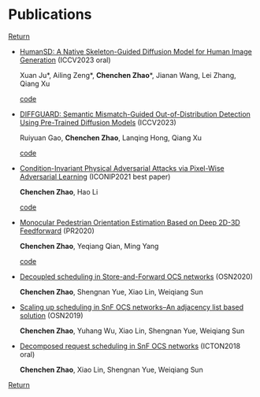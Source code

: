 # Publications

[Return](../index.md)

- [HumanSD: A Native Skeleton-Guided Diffusion Model for Human Image Generation](https://openaccess.thecvf.com/content/ICCV2023/html/Ju_HumanSD_A_Native_Skeleton-Guided_Diffusion_Model_for_Human_Image_Generation_ICCV_2023_paper.html) (ICCV2023 oral)

    Xuan Ju\*, Ailing Zeng\*, **Chenchen Zhao**\*, Jianan Wang, Lei Zhang, Qiang Xu

    [code](https://github.com/IDEA-Research/HumanSD)

- [DIFFGUARD: Semantic Mismatch-Guided Out-of-Distribution Detection Using Pre-Trained Diffusion Models](https://openaccess.thecvf.com/content/ICCV2023/html/Gao_DIFFGUARD_Semantic_Mismatch-Guided_Out-of-Distribution_Detection_Using_Pre-Trained_Diffusion_Models_ICCV_2023_paper.html) (ICCV2023)

    Ruiyuan Gao, **Chenchen Zhao**, Lanqing Hong, Qiang Xu

    [code](https://github.com/cure-lab/DiffGuard)

- [Condition-Invariant Physical Adversarial Attacks via Pixel-Wise Adversarial Learning](https://link.springer.com/chapter/10.1007/978-3-030-92270-2_32) (ICONIP2021 best paper)

    **Chenchen Zhao**, Hao Li

    [code](https://github.com/zcc31415926/P-ALPhA)

- [Monocular Pedestrian Orientation Estimation Based on Deep 2D-3D Feedforward](https://www.sciencedirect.com/science/article/pii/S0031320319304820) (PR2020)

    **Chenchen Zhao**, Yeqiang Qian, Ming Yang

    [code](https://github.com/zcc31415926/FFNet)

- [Decoupled scheduling in Store-and-Forward OCS networks](https://www.sciencedirect.com/science/article/pii/S1573427719300633) (OSN2020)

    **Chenchen Zhao**, Shengnan Yue, Xiao Lin, Weiqiang Sun

- [Scaling up scheduling in SnF OCS networks–An adjacency list based solution](https://www.sciencedirect.com/science/article/pii/S1573427718300511) (OSN2019)

    **Chenchen Zhao**, Yuhang Wu, Xiao Lin, Shengnan Yue, Weiqiang Sun

- [Decomposed request scheduling in SnF OCS networks](https://ieeexplore.ieee.org/abstract/document/8474006/) (ICTON2018 oral)

    **Chenchen Zhao**, Xiao Lin, Shengnan Yue, Weiqiang Sun

[Return](../index.md)
